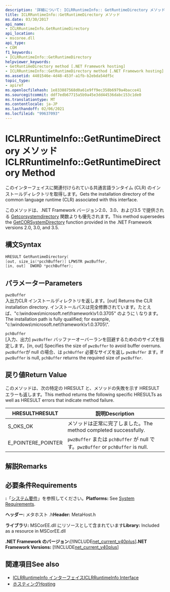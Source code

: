 ```yaml
---
description: '詳細について: ICLRRuntimeInfo:: GetRuntimeDirectory メソッド'
title: ICLRRuntimeInfo::GetRuntimeDirectory メソッド
ms.date: 03/30/2017
api_name:
- ICLRRuntimeInfo.GetRuntimeDirectory
api_location:
- mscoree.dll
api_type:
- COM
f1_keywords:
- ICLRRuntimeInfo::GetRuntimeDirectory
helpviewer_keywords:
- GetRuntimeDirectory method [.NET Framework hosting]
- ICLRRuntimeInfo::GetRuntimeDirectory method [.NET Framework hosting]
ms.assetid: 4401546e-4d48-453f-a1fb-b2ebda54df5c
topic_type:
- apiref
ms.openlocfilehash: 1e833887568d0a61e9ff9ec358b6979a4bacce41
ms.sourcegitcommit: ddf7edb67715a5b9a45e3dd44536dabc153c1de0
ms.translationtype: MT
ms.contentlocale: ja-JP
ms.lasthandoff: 02/06/2021
ms.locfileid: "99637093"
---
```

# <a name="iclrruntimeinfogetruntimedirectory-method"></a><span data-ttu-id="63533-103">ICLRRuntimeInfo::GetRuntimeDirectory メソッド</span><span class="sxs-lookup"><span data-stu-id="63533-103">ICLRRuntimeInfo::GetRuntimeDirectory Method</span></span>

<span data-ttu-id="63533-104">このインターフェイスに関連付けられている共通言語ランタイム (CLR) のインストールディレクトリを取得します。</span><span class="sxs-lookup"><span data-stu-id="63533-104">Gets the installation directory of the common language runtime (CLR) associated with this interface.</span></span>  
  
 <span data-ttu-id="63533-105">このメソッドは、.NET Framework バージョン2.0、3.0、および3.5 で提供される [Getcorsystemdirectory](getcorsystemdirectory-function.md) 関数よりも優先されます。</span><span class="sxs-lookup"><span data-stu-id="63533-105">This method supersedes the [GetCORSystemDirectory](getcorsystemdirectory-function.md) function provided in the .NET Framework versions 2.0, 3.0, and 3.5.</span></span>  
  
## <a name="syntax"></a><span data-ttu-id="63533-106">構文</span><span class="sxs-lookup"><span data-stu-id="63533-106">Syntax</span></span>  
  
```cpp  
HRESULT GetRuntimeDirectory(  
[out, size_is(*pcchBuffer)] LPWSTR pwzBuffer,  
[in, out]  DWORD *pcchBuffer);  
```  
  
## <a name="parameters"></a><span data-ttu-id="63533-107">パラメーター</span><span class="sxs-lookup"><span data-stu-id="63533-107">Parameters</span></span>  

 `pwzBuffer`  
 <span data-ttu-id="63533-108">入出力CLR インストールディレクトリを返します。</span><span class="sxs-lookup"><span data-stu-id="63533-108">[out] Returns the CLR installation directory.</span></span> <span data-ttu-id="63533-109">インストールパスは完全修飾されています。たとえば、"c:\windows\microsoft.net\framework\v1.0.3705" のように \\ なります。</span><span class="sxs-lookup"><span data-stu-id="63533-109">The installation path is fully qualified; for example, "c:\windows\microsoft.net\framework\v1.0.3705\\".</span></span>  
  
 `pchBuffer`  
 <span data-ttu-id="63533-110">[入力、出力] `pwzBuffer` バッファーオーバーランを回避するためののサイズを指定します。</span><span class="sxs-lookup"><span data-stu-id="63533-110">[in, out] Specifies the size of `pwzBuffer` to avoid buffer overruns.</span></span> <span data-ttu-id="63533-111">`pwzBuffer`が null の場合、は `pchBuffer` 必要なサイズを返し `pwzBuffer` ます。</span><span class="sxs-lookup"><span data-stu-id="63533-111">If `pwzBuffer` is null, `pchBuffer` returns the required size of `pwzBuffer`.</span></span>  
  
## <a name="return-value"></a><span data-ttu-id="63533-112">戻り値</span><span class="sxs-lookup"><span data-stu-id="63533-112">Return Value</span></span>  

 <span data-ttu-id="63533-113">このメソッドは、次の特定の HRESULT と、メソッドの失敗を示す HRESULT エラーも返します。</span><span class="sxs-lookup"><span data-stu-id="63533-113">This method returns the following specific HRESULTs as well as HRESULT errors that indicate method failure.</span></span>  
  
|<span data-ttu-id="63533-114">HRESULT</span><span class="sxs-lookup"><span data-stu-id="63533-114">HRESULT</span></span>|<span data-ttu-id="63533-115">説明</span><span class="sxs-lookup"><span data-stu-id="63533-115">Description</span></span>|  
|-------------|-----------------|  
|<span data-ttu-id="63533-116">S_OK</span><span class="sxs-lookup"><span data-stu-id="63533-116">S_OK</span></span>|<span data-ttu-id="63533-117">メソッドは正常に完了しました。</span><span class="sxs-lookup"><span data-stu-id="63533-117">The method completed successfully.</span></span>|  
|<span data-ttu-id="63533-118">E_POINTER</span><span class="sxs-lookup"><span data-stu-id="63533-118">E_POINTER</span></span>|<span data-ttu-id="63533-119">`pwzBuffer` または `pchBuffer` が null です。</span><span class="sxs-lookup"><span data-stu-id="63533-119">`pwzBuffer` or `pchBuffer` is null.</span></span>|  
  
## <a name="remarks"></a><span data-ttu-id="63533-120">解説</span><span class="sxs-lookup"><span data-stu-id="63533-120">Remarks</span></span>  
  
## <a name="requirements"></a><span data-ttu-id="63533-121">必要条件</span><span class="sxs-lookup"><span data-stu-id="63533-121">Requirements</span></span>  

 <span data-ttu-id="63533-122">**:**「[システム要件](../../get-started/system-requirements.md)」を参照してください。</span><span class="sxs-lookup"><span data-stu-id="63533-122">**Platforms:** See [System Requirements](../../get-started/system-requirements.md).</span></span>  
  
 <span data-ttu-id="63533-123">**ヘッダー:** メタホスト .h</span><span class="sxs-lookup"><span data-stu-id="63533-123">**Header:** MetaHost.h</span></span>  
  
 <span data-ttu-id="63533-124">**ライブラリ:** MSCorEE.dll にリソースとして含まれています</span><span class="sxs-lookup"><span data-stu-id="63533-124">**Library:** Included as a resource in MSCorEE.dll</span></span>  
  
 <span data-ttu-id="63533-125">**.NET Framework のバージョン:**[!INCLUDE[net_current_v40plus](../../../../includes/net-current-v40plus-md.md)]</span><span class="sxs-lookup"><span data-stu-id="63533-125">**.NET Framework Versions:** [!INCLUDE[net_current_v40plus](../../../../includes/net-current-v40plus-md.md)]</span></span>  
  
## <a name="see-also"></a><span data-ttu-id="63533-126">関連項目</span><span class="sxs-lookup"><span data-stu-id="63533-126">See also</span></span>

- [<span data-ttu-id="63533-127">ICLRRuntimeInfo インターフェイス</span><span class="sxs-lookup"><span data-stu-id="63533-127">ICLRRuntimeInfo Interface</span></span>](iclrruntimeinfo-interface.md)
- [<span data-ttu-id="63533-128">ホスティング</span><span class="sxs-lookup"><span data-stu-id="63533-128">Hosting</span></span>](index.md)
